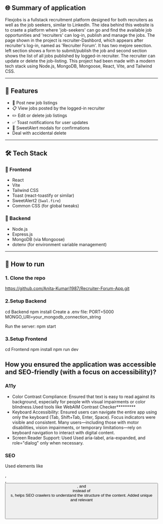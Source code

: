 ## 🌐 Summary of application

Flexjobs is a fullstack recruitment platform designed for both recruiters as well as the job seekers, similar to LinkedIn. The idea behind this website is to craete a platform where 'job-seekers' can go and find the available job opportunities and 'recruiters' can log-in, publish and manage the jobs. The page shown in the project is recruiter-Dashbord, which appears after recruiter's log-in, named as 'Recruiter Forum'. It has two mejore seection. left section shows a form to submit/publish the job and second section shows the list of all jobs published by logged-in recruiter. The recruiter can update or delete the job-listing. This project had been made with a modern tech stack using Node.js, MongoDB, Mongoose, React, Vite, and Tailwind CSS.

---

## 🚀 Features
- 📝 Post new job listings
- 📋 View jobs posted by the logged-in recruiter
- ✏️ Edit or delete job listings
- ✅ Toast notifications for user updates
- 🧠 SweetAlert modals for confirmations
- Deal with accidental delete

---

## 🛠️ Tech Stack

### 🔹 Frontend

- React
- Vite
- Tailwind CSS
- Toast (react-toastify or similar)
- SweetAlert2 (`Swal.fire`)
- Common CSS (for global tweaks)

### 🔹 Backend

- Node.js
- Express.js
- MongoDB (via Mongoose)
- dotenv (for environment variable management)
---

## 🔧 How  to run

### 1. Clone the repo

https://github.com/Anita-Kumari1987/Recruiter-Forum-App.git

### 2.Setup Backend

cd Backend
npm install
Create a .env file:
PORT=5000
MONGO_URI=your_mongodb_connection_string

Run the server:
npm start

### 3.Setup Frontend

cd Frontend
npm install
npm run dev

## How you ensured the application was accessible and SEO-friendly (with a focus on accessibility)?
### A11y 
- Color Contrast Compliance: Ensured that text is easy to read against its background, especially for people with visual impairments or color blindness.Used tools like WebAIM Contrast Checker*********
- Keyboard Accessibility: Ensured users can navigate the entire app using only the keyboard (Tab, Shift+Tab, Enter, Space).
Focus indicators were visible and consistent.
Many users—including those with motor disabilities, vision impairments, or temporary limitations—rely on keyboard navigation to interact with digital content.
- Screen Reader Support: Used Used aria-label, aria-expanded, and role="dialog" only when necessary.
### SEO
Used elements like <nav>, <main>, <button>, and <header> instead of <div>s, helps SEO crawlers to understand the structure of the content.
Added unique and relevant <title> and <meta name="description" />
Used clean, descriptive URLs.
<img width="465" alt="Screenshot 2025-04-17 at 16 52 40" src="https://github.com/user-attachments/assets/ed2820ab-332b-45d3-8cac-5a3a20585532" />

---
## Tracking

---
## Security

---
## 📌 Future Improvements
Candidate portal & resume uploads
Recruiter's log-in page
Job filtering & search
Admin dashboard
Authentication 
Email notifications

## 🧑‍💻 Author
Anita Kumari
@Anita-Kumari1987
